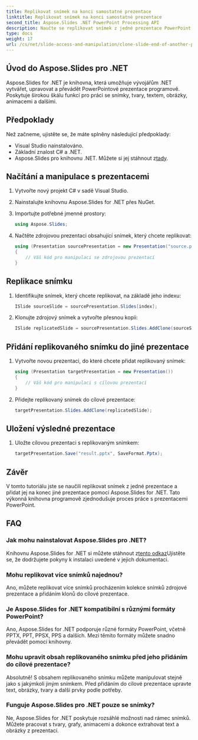```yaml
---
title: Replikovat snímek na konci samostatné prezentace
linktitle: Replikovat snímek na konci samostatné prezentace
second_title: Aspose.Slides .NET PowerPoint Processing API
description: Naučte se replikovat snímek z jedné prezentace PowerPoint a přidat jej do jiné pomocí Aspose.Slides for .NET. Tento průvodce krok za krokem poskytuje zdrojový kód a jasné pokyny pro bezproblémovou manipulaci se snímky.
type: docs
weight: 17
url: /cs/net/slide-access-and-manipulation/clone-slide-end-of-another-presentation/
---
```


## Úvod do Aspose.Slides pro .NET

Aspose.Slides for .NET je knihovna, která umožňuje vývojářům .NET vytvářet, upravovat a převádět PowerPointové prezentace programově. Poskytuje širokou škálu funkcí pro práci se snímky, tvary, textem, obrázky, animacemi a dalšími.

## Předpoklady

Než začneme, ujistěte se, že máte splněny následující předpoklady:

- Visual Studio nainstalováno.
- Základní znalost C# a .NET.
-  Aspose.Slides pro knihovnu .NET. Můžete si jej stáhnout z[tady](https://releases.aspose.com/slides/net/).

## Načítání a manipulace s prezentacemi

1. Vytvořte nový projekt C# v sadě Visual Studio.
2. Nainstalujte knihovnu Aspose.Slides for .NET přes NuGet.
3. Importujte potřebné jmenné prostory:
   
   ```csharp
   using Aspose.Slides;
   ```

4. Načtěte zdrojovou prezentaci obsahující snímek, který chcete replikovat:

   ```csharp
   using (Presentation sourcePresentation = new Presentation("source.pptx"))
   {
       // Váš kód pro manipulaci se zdrojovou prezentací
   }
   ```

## Replikace snímku

1. Identifikujte snímek, který chcete replikovat, na základě jeho indexu:

   ```csharp
   ISlide sourceSlide = sourcePresentation.Slides[index];
   ```

2. Klonujte zdrojový snímek a vytvořte přesnou kopii:

   ```csharp
   ISlide replicatedSlide = sourcePresentation.Slides.AddClone(sourceSlide);
   ```

## Přidání replikovaného snímku do jiné prezentace

1. Vytvořte novou prezentaci, do které chcete přidat replikovaný snímek:

   ```csharp
   using (Presentation targetPresentation = new Presentation())
   {
       // Váš kód pro manipulaci s cílovou prezentací
   }
   ```

2. Přidejte replikovaný snímek do cílové prezentace:

   ```csharp
   targetPresentation.Slides.AddClone(replicatedSlide);
   ```

## Uložení výsledné prezentace

1. Uložte cílovou prezentaci s replikovaným snímkem:

   ```csharp
   targetPresentation.Save("result.pptx", SaveFormat.Pptx);
   ```

## Závěr

V tomto tutoriálu jste se naučili replikovat snímek z jedné prezentace a přidat jej na konec jiné prezentace pomocí Aspose.Slides for .NET. Tato výkonná knihovna programově zjednodušuje proces práce s prezentacemi PowerPoint.

## FAQ

### Jak mohu nainstalovat Aspose.Slides pro .NET?

 Knihovnu Aspose.Slides for .NET si můžete stáhnout z[tento odkaz](https://releases.aspose.com/slides/net/)Ujistěte se, že dodržujete pokyny k instalaci uvedené v jejich dokumentaci.

### Mohu replikovat více snímků najednou?

Ano, můžete replikovat více snímků procházením kolekce snímků zdrojové prezentace a přidáním klonů do cílové prezentace.

### Je Aspose.Slides for .NET kompatibilní s různými formáty PowerPoint?

Ano, Aspose.Slides for .NET podporuje různé formáty PowerPoint, včetně PPTX, PPT, PPSX, PPS a dalších. Mezi těmito formáty můžete snadno převádět pomocí knihovny.

### Mohu upravit obsah replikovaného snímku před jeho přidáním do cílové prezentace?

Absolutně! S obsahem replikovaného snímku můžete manipulovat stejně jako s jakýmkoli jiným snímkem. Před přidáním do cílové prezentace upravte text, obrázky, tvary a další prvky podle potřeby.

### Funguje Aspose.Slides pro .NET pouze se snímky?

Ne, Aspose.Slides for .NET poskytuje rozsáhlé možnosti nad rámec snímků. Můžete pracovat s tvary, grafy, animacemi a dokonce extrahovat text a obrázky z prezentací.